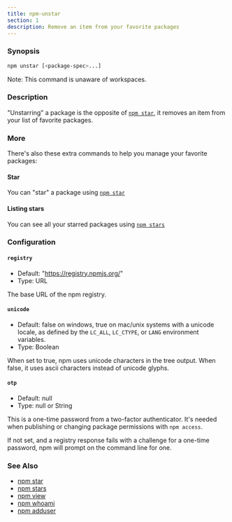 ```yaml
---
title: npm-unstar
section: 1
description: Remove an item from your favorite packages
---
```


### Synopsis

```bash
npm unstar [<package-spec>...]
```

Note: This command is unaware of workspaces.

### Description

"Unstarring" a package is the opposite of [`npm star`](/commands/npm-star),
it removes an item from your list of favorite packages.

### More

There's also these extra commands to help you manage your favorite packages:

#### Star

You can "star" a package using [`npm star`](/commands/npm-star)

#### Listing stars

You can see all your starred packages using [`npm stars`](/commands/npm-stars)

### Configuration

#### `registry`

* Default: "https://registry.npmjs.org/"
* Type: URL

The base URL of the npm registry.



#### `unicode`

* Default: false on windows, true on mac/unix systems with a unicode locale,
  as defined by the `LC_ALL`, `LC_CTYPE`, or `LANG` environment variables.
* Type: Boolean

When set to true, npm uses unicode characters in the tree output. When
false, it uses ascii characters instead of unicode glyphs.



#### `otp`

* Default: null
* Type: null or String

This is a one-time password from a two-factor authenticator. It's needed
when publishing or changing package permissions with `npm access`.

If not set, and a registry response fails with a challenge for a one-time
password, npm will prompt on the command line for one.



### See Also

* [npm star](/commands/npm-star)
* [npm stars](/commands/npm-stars)
* [npm view](/commands/npm-view)
* [npm whoami](/commands/npm-whoami)
* [npm adduser](/commands/npm-adduser)

